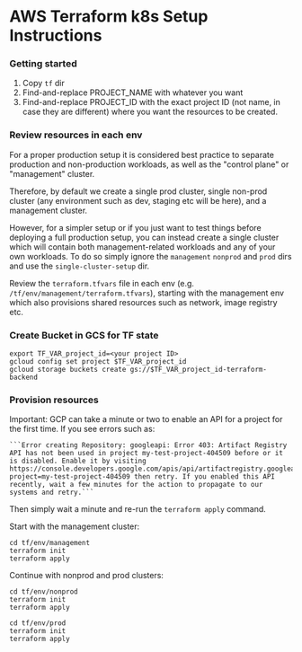 # AWS Terraform k8s Setup Instructions

### Getting started

1. Copy `tf` dir
2. Find-and-replace PROJECT_NAME with whatever you want
3. Find-and-replace PROJECT_ID with the exact project ID (not name, in case they are different) where you want the resources to be created.


### Review resources in each env

For a proper production setup it is considered best practice to separate production and non-production workloads, as well as the "control plane" or "management" cluster.

Therefore, by default we create a single prod cluster, single non-prod cluster (any environment such as dev, staging etc will be here), and a management cluster.

However, for a simpler setup or if you just want to test things before deploying a full production setup,
you can instead create a single cluster which will contain both management-related workloads and any of your own workloads.
To do so simply ignore the `management` `nonprod` and `prod` dirs and use the `single-cluster-setup` dir.

Review the `terraform.tfvars` file in each env (e.g. `/tf/env/management/terraform.tfvars`), starting with the management env which also provisions shared resources such as network, image registry etc.

### Create Bucket in GCS for TF state

```
export TF_VAR_project_id=<your project ID>
gcloud config set project $TF_VAR_project_id
gcloud storage buckets create gs://$TF_VAR_project_id-terraform-backend
```

### Provision resources

<!-- Important notice -->
Important: GCP can take a minute or two to enable an API for a project for the first time. If you see errors such as:
    
    ```Error creating Repository: googleapi: Error 403: Artifact Registry API has not been used in project my-test-project-404509 before or it is disabled. Enable it by visiting https://console.developers.google.com/apis/api/artifactregistry.googleapis.com/overview?project=my-test-project-404509 then retry. If you enabled this API recently, wait a few minutes for the action to propagate to our systems and retry.```

Then simply wait a minute and re-run the `terraform apply` command.

Start with the management cluster:

```shell
cd tf/env/management
terraform init
terraform apply
```

Continue with nonprod and prod clusters:
```shell
cd tf/env/nonprod
terraform init
terraform apply
```

```shell
cd tf/env/prod
terraform init
terraform apply
```
